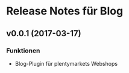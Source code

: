 # Release Notes für Blog

## v0.0.1 (2017-03-17)

### Funktionen

- Blog-Plugin für plentymarkets Webshops
